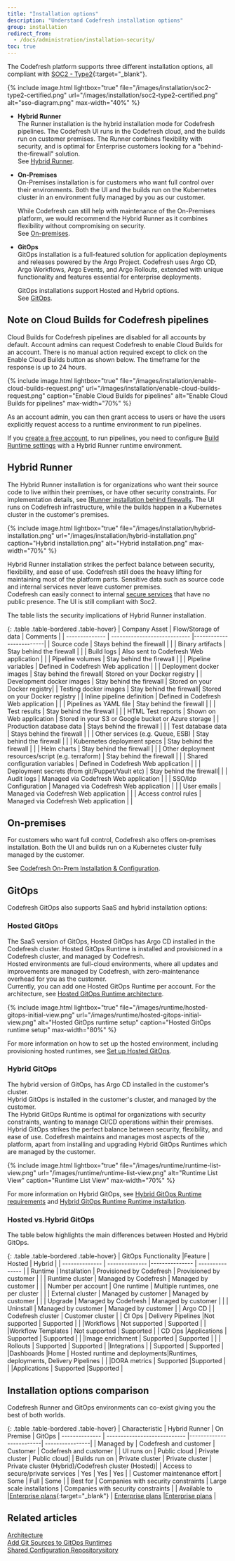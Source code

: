 ```yaml
---
title: "Installation options"
description: "Understand Codefresh installation options"
group: installation
redirect_from:
  - /docs/administration/installation-security/
toc: true
---
```


The Codefresh platform supports three different installation options, all compliant with [SOC2 - Type2](https://www.aicpa.org/SOC){:target="\_blank"}.

{% include image.html
  lightbox="true"
  file="/images/installation/soc2-type2-certified.png"
  url="/images/installation/soc2-type2-certified.png"
  alt="sso-diagram.png"
  max-width="40%"
    %} 



* **Hybrid Runner**  
  The Runner installation is the hybrid installation mode for Codefresh pipelines. The Codefresh UI runs in the Codefresh cloud, and the builds run on customer premises. The Runner combines flexibility with security, and is optimal for Enterprise customers looking for a "behind-the-firewall" solution.  
  See [Hybrid Runner](#hybrid-runner).
  

* **On-Premises**  
  On-Premises installation is for customers who want full control over their environments. Both the UI and the builds run on the Kubernetes cluster in an environment fully managed by you as our customer.  

  While Codefresh can still help with maintenance of the On-Premises platform, we would recommend the Hybrid Runner as it combines flexibility without compromising on security.  
  See [On-premises](#on-premises).


* **GitOps**  
  GitOps installation is a full-featured solution for application deployments and releases powered by the Argo Project. Codefresh uses Argo CD, Argo Workflows, Argo Events, and Argo Rollouts, extended with unique functionality and features essential for enterprise deployments.

  GitOps installations support Hosted and Hybrid options.  
  See [GitOps](#gitops).


## Note on Cloud Builds for Codefresh pipelines


Cloud Builds for Codefresh pipelines are disabled for all accounts by default. 
Account admins can request Codefresh to enable Cloud Builds for an account. There is no manual action required except to click on the Enable Cloud Builds button as shown below. The timeframe for the response is up to 24 hours.<br>

{% include image.html
  lightbox="true"
  file="/images/installation/enable-cloud-builds-request.png"
  url="/images/installation/enable-cloud-builds-request.png"
  caption="Enable Cloud Builds for pipelines"
  alt="Enable Cloud Builds for pipelines"
  max-width="70%"
    %} 

As an account admin, you can then grant access to users or have the users explicitly request access to a runtime environment to run pipelines. 

If you [create a free account]({{site.baseurl}}/docs/quick-start/create-codefresh-account/), to run pipelines, you need to configure [Build Runtime settings]({{site.baseurl}}/docs/pipelines/pipelines/#build-runtime) with a Hybrid Runner runtime environment.  




## Hybrid Runner

The Hybrid Runner installation is for organizations who want their source code to live within their premises, or have other security constraints. For implementation details, see [[Runner installation behind firewalls]({{site.baseurl}}/docs/installation/behind-the-firewall).
The UI runs on Codefresh infrastructure, while the builds happen in a Kubernetes cluster in the customer's premises.

{% include image.html
  lightbox="true"
  file="/images/installation/hybrid-installation.png"
  url="/images/installation/hybrid-installation.png"
  caption="Hybrid installation.png"
  alt="Hybrid installation.png"
  max-width="70%"
    %}    


Hybrid Runner installation strikes the perfect balance between security, flexibility, and ease of use. Codefresh still does the heavy lifting for maintaining most of the platform parts. Sensitive data such as source code and internal services never leave customer premises.  
Codefresh can easily connect to internal [secure services]({{site.baseurl}}/docs/installation/behind-the-firewall/#using-secure-services-in-your-pipelines) that have no public presence.
The UI is still compliant with Soc2.
  

The table lists the security implications of Hybrid Runner installation.

{: .table .table-bordered .table-hover}
| Company Asset          | Flow/Storage of data                 | Comments                  |
| -------------- | ---------------------------- |-------------------------|
| Source code       | Stays behind the firewall | |
| Binary artifacts  | Stay behind the firewall |   |
| Build logs        | Also sent to Codefresh Web application |  |
| Pipeline volumes   | Stay behind the firewall | |
| Pipeline variables   | Defined in Codefresh Web application | |
| Deployment docker images | Stay behind the firewall| Stored on your Docker registry |
| Development docker images | Stay behind the firewall | Stored on your Docker registry|
| Testing docker images | Stay behind the firewall|  Stored on your Docker registry |
| Inline pipeline definition | Defined in Codefresh Web application |  |
| Pipelines as YAML file | Stay behind the firewall |  |
| Test results | Stay behind the firewall | | 
| HTML Test reports | Shown on Web application |  Stored in your S3 or Google bucket or Azure storage  |
| Production database data | Stays behind the firewall | |
| Test database data | Stays behind the firewall | |
| Other services (e.g. Queue, ESB) | Stay behind the firewall | |
| Kubernetes deployment specs | Stay behind the firewall | |
| Helm charts | Stay behind the firewall | |
| Other deployment resources/script (e.g. terraform) | Stay behind the firewall | |
| Shared configuration variables | Defined in Codefresh Web application |  |
| Deployment secrets (from git/Puppet/Vault etc) | Stay behind the firewall|  |
| Audit logs | Managed via Codefresh Web application |  |
| SSO/Idp Configuration | Managed via Codefresh Web application |  |
| User emails | Managed via Codefresh Web application |  |
| Access control rules | Managed via Codefresh Web application | |



## On-premises   

For customers who want full control, Codefresh also offers on-premises installation. Both the UI and builds run on a Kubernetes cluster fully managed by the customer.

See [Codefresh On-Prem Installation & Configuration]({{site.baseurl}}/docs/installation/codefresh-on-prem).


## GitOps 

Codefresh GitOps also supports SaaS and hybrid installation options: 


### Hosted GitOps
The SaaS version of GitOps, Hosted GitOps has Argo CD installed in the Codefresh cluster.
Hosted GitOps Runtime is installed and provisioned in a Codefresh cluster, and managed by Codefresh.  
Hosted environments are full-cloud environments, where all updates and improvements are managed by Codefresh, with zero-maintenance overhead for you as the customer.  
Currently, you can add one Hosted GitOps Runtime per account.
For the architecture, see [Hosted GitOps Runtime architecture]({{site.baseurl}}/docs/installation/runtime-architecture/).

  
{% include
 image.html
 lightbox="true"
 file="/images/runtime/hosted-gitops-initial-view.png"
 url="/images/runtime/hosted-gitops-initial-view.png"
 alt="Hosted GitOps runtime setup"
 caption="Hosted GitOps runtime setup"
    max-width="80%"
%} 

  For more information on how to set up the hosted environment, including provisioning hosted runtimes, see [Set up Hosted GitOps]({{site.baseurl}}/docs/installation/gitops/hosted-runtime/).  

### Hybrid GitOps
The hybrid version of GitOps, has Argo CD installed in the customer's cluster.    
Hybrid GitOps is installed in the customer's cluster, and managed by the customer.  
The Hybrid GitOps Runtime is optimal for organizations with security constraints, wanting to manage CI/CD operations within their premises. Hybrid GitOps strikes the perfect balance between security, flexibility, and ease of use. Codefresh maintains and manages most aspects of the platform, apart from installing and upgrading Hybrid GitOps Runtimes which are managed by the customer.  

 
{% include
   image.html
   lightbox="true"
   file="/images/runtime/runtime-list-view.png"
 url="/images/runtime/runtime-list-view.png"
  alt="Runtime List View"
  caption="Runtime List View"
  max-width="70%"
%}

  For more information on Hybrid GitOps, see [Hybrid GitOps Runtime requirements]({{site.baseurl}}/docs/installation/gitops/hybrid-gitops-helm-installation/#minimum-system-requirements) and  [Hybrid GitOps Runtime Runtime installation]({{site.baseurl}}/docs/installation/gitops/hybrid-gitops-helm-installation/).  



<!--- #### Git provider repos
Codefresh Runtime creates three repositories in your organization's Git provider account:

* Codefresh runtime installation repository
* Codefresh Git Sources
* Codefresh shared configuration repository

**Codefresh Runtime functionality**
The runtime:
* Ensures that the installation repository and the Git Sources are always in sync, and applies Git changes back to the cluster
* Receives events and information from the user's organization systems to execute workflows
   By default, the ingress controller directs all requests and events to the Codefresh Application Proxy. When internal and an external ingress hosts are configured, the ingress comtroller directs webhook events to the relevant Event Source and then to Argo Events (not via the Codefresh Application Proxy). -->

### Hosted vs.Hybrid GitOps

The table below highlights the main differences between Hosted and Hybrid GitOps.

{: .table .table-bordered .table-hover}
| GitOps Functionality           |Feature             |  Hosted                    | Hybrid |
| --------------          | --------------     |---------------             | --------------- |
| Runtime                 | Installation       | Provisioned by Codefresh   | Provisioned by customer       |
|                         | Runtime cluster    | Managed by Codefresh       | Managed by customer       |
|                         | Number per account | One runtime                | Multiple runtimes, one per cluster            |
|                         | External cluster   | Managed by customer        | Managed by customer         |
|                         | Upgrade            | Managed by Codefresh       | Managed by customer |
|                         | Uninstall          | Managed by customer        | Managed by customer |
| Argo CD                 |                    | Codefresh cluster          | Customer cluster  |
| CI Ops                  | Delivery Pipelines |Not supported               | Supported  |
|                         |Workflows           | Not supported              | Supported  |
|                         |Workflow Templates  | Not supported              | Supported  |
| CD  Ops                 |Applications        | Supported                  | Supported |
|                         |Image enrichment    | Supported                  | Supported  |
|                         | Rollouts           | Supported                  |  Supported  |
|Integrations             |                    | Supported                  | Supported  |
|Dashboards               |Home                | Hosted runtime and deployments|Runtimes, deployments, Delivery Pipelines |
|                         |DORA metrics        | Supported                 |Supported        |
|                         |Applications        | Supported                 |Supported        |


##  Installation options comparison
Codefresh Runner and GitOps environments can co-exist giving you the best of both worlds. 

{: .table .table-bordered .table-hover}
| Characteristic | Hybrid Runner                | On Premise              | GitOps
| -------------- | ---------------------------- |-------------------------| ----------------|
| Managed by      | Codefresh and customer      | Customer                | Codefresh and customer |
| UI runs on      | Public cloud                | Private cluster          | Public cloud|
| Builds run on   | Private cluster             | Private cluster          | Private cluster (Hybrid)/Codefresh cluster (Hosted)|
| Access to secure/private services | Yes       | Yes                      | Yes |
| Customer maintenance effort | Some            | Full                     | Some |
| Best for        | Companies with security constraints  | Large scale installations | Companies with security constraints |
| Available to    |[Enterprise plans](https://codefresh.io/contact-us/){:target="\_blank"} | [Enterprise plans](https://codefresh.io/contact-us/) |[Enterprise plans](https://codefresh.io/contact-us/) |


## Related articles
[Architecture]({{site.baseurl}}/docs/installation/runtime-architecture/)  
[Add Git Sources to GitOps Runtimes]({{site.baseurl}}/docs/installation/gitops/git-sources/)   
[Shared Configuration Repositorysitory]({{site.baseurl}}/docs/installation/gitops/shared-configuration)  

